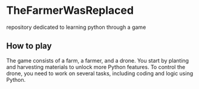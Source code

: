 # TheFarmerWasReplaced
repository dedicated to learning python through a game

## How to play

The game consists of a farm, a farmer, and a drone. You start by planting and harvesting materials to unlock more Python features. To control the drone, you need to work on several tasks, including coding and logic using Python.
